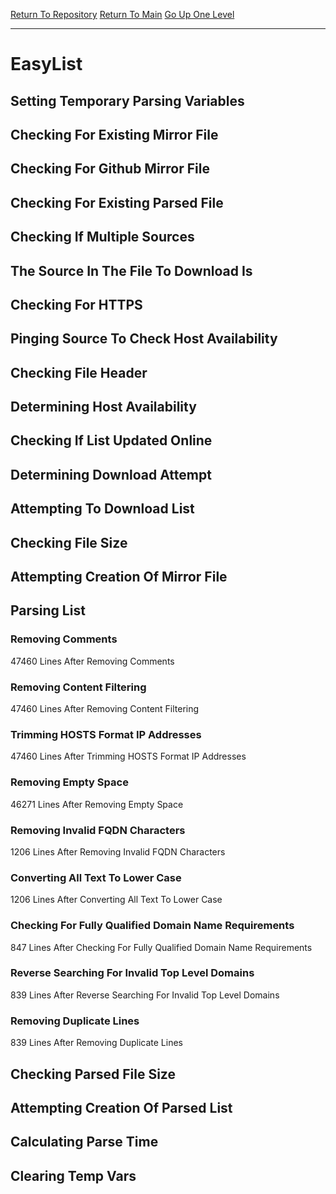 [Return To Repository](https://github.com/deathbybandaid/piholeparser/)
[Return To Main](https://github.com/deathbybandaid/piholeparser/blob/master/RecentRunLogs/Mainlog.md)
[Go Up One Level](https://github.com/deathbybandaid/piholeparser/blob/master/RecentRunLogs/TopLevelScripts/30-Processing-External-Blacklists.md)
____________________________________
# EasyList
## Setting Temporary Parsing Variables
## Checking For Existing Mirror File
## Checking For Github Mirror File
## Checking For Existing Parsed File
## Checking If Multiple Sources
## The Source In The File To Download Is
## Checking For HTTPS
## Pinging Source To Check Host Availability
## Checking File Header
## Determining Host Availability
## Checking If List Updated Online
## Determining Download Attempt
## Attempting To Download List
## Checking File Size
## Attempting Creation Of Mirror File
## Parsing List
### Removing Comments
47460 Lines After Removing Comments
### Removing Content Filtering
47460 Lines After Removing Content Filtering
### Trimming HOSTS Format IP Addresses
47460 Lines After Trimming HOSTS Format IP Addresses
### Removing Empty Space
46271 Lines After Removing Empty Space
### Removing Invalid FQDN Characters
1206 Lines After Removing Invalid FQDN Characters
### Converting All Text To Lower Case
1206 Lines After Converting All Text To Lower Case
### Checking For Fully Qualified Domain Name Requirements
847 Lines After Checking For Fully Qualified Domain Name Requirements
### Reverse Searching For Invalid Top Level Domains
839 Lines After Reverse Searching For Invalid Top Level Domains
### Removing Duplicate Lines
839 Lines After Removing Duplicate Lines
## Checking Parsed File Size
## Attempting Creation Of Parsed List
## Calculating Parse Time
## Clearing Temp Vars

